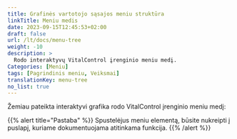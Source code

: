 ```yaml
---
title: Grafinės vartotojo sąsajos meniu struktūra
linkTitle: Meniu medis
date: 2023-09-15T12:45:53+02:00
draft: false
url: /lt/docs/menu-tree
weight: -10
description: >
  Rodo interaktyvų VitalControl įrenginio meniu medį.
Categories: [Meniu]
tags: [Pagrindinis meniu, Veiksmai]
translationKey: menu-tree
no_list: true
---
```


Žemiau pateikta interaktyvi grafika rodo VitalControl įrenginio meniu medį:

{{% alert title="Pastaba" %}}
Spustelėjus meniu elementą, būsite nukreipti į puslapį, kuriame dokumentuojama atitinkama funkcija.
{{% /alert %}}

<object data="menu-tree.svg" type="image/svg+xml" width="1100" >
</object>

